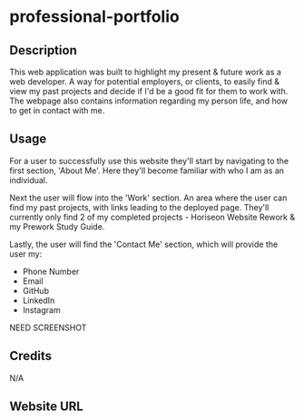 # professional-portfolio


## Description

This web application was built to highlight my present & future work as a web developer. A way for potential employers, or clients, to easily find & view my past projects and decide if I'd be a good fit for them to work with. The webpage also contains information regarding my person life, and how to get in contact with me.


## Usage

For a user to successfully use this website they'll start by navigating to the first section, 'About Me'. Here they'll become familiar with who I am as an individual.

Next the user will flow into the 'Work' section. An area where the user can find my past projects, with links leading to the deployed page. They'll currently only find 2 of my completed projects - Horiseon Website Rework & my Prework Study Guide. 

Lastly, the user will find the 'Contact Me' section, which will provide the user my:
- Phone Number
- Email
- GitHub
- LinkedIn
- Instagram

NEED SCREENSHOT

## Credits

N/A

## Website URL

